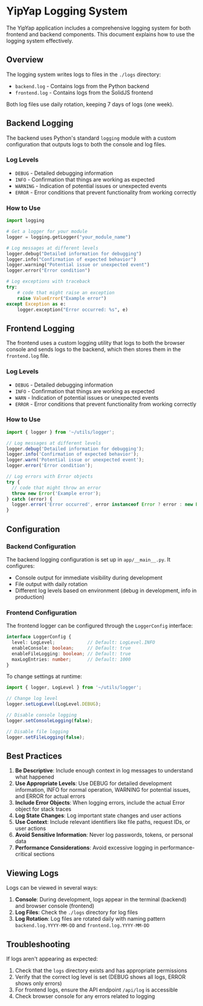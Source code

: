# YipYap Logging System

The YipYap application includes a comprehensive logging system for both frontend and backend components. This document explains how to use the logging system effectively.

## Overview

The logging system writes logs to files in the `./logs` directory:

- `backend.log` - Contains logs from the Python backend
- `frontend.log` - Contains logs from the SolidJS frontend

Both log files use daily rotation, keeping 7 days of logs (one week).

## Backend Logging

The backend uses Python's standard `logging` module with a custom configuration that outputs logs to both the console and log files.

### Log Levels

- `DEBUG` - Detailed debugging information
- `INFO` - Confirmation that things are working as expected
- `WARNING` - Indication of potential issues or unexpected events
- `ERROR` - Error conditions that prevent functionality from working correctly

### How to Use

```python
import logging

# Get a logger for your module
logger = logging.getLogger("your_module_name")

# Log messages at different levels
logger.debug("Detailed information for debugging")
logger.info("Confirmation of expected behavior")
logger.warning("Potential issue or unexpected event")
logger.error("Error condition")

# Log exceptions with traceback
try:
    # code that might raise an exception
    raise ValueError("Example error")
except Exception as e:
    logger.exception("Error occurred: %s", e)
```

## Frontend Logging

The frontend uses a custom logging utility that logs to both the browser console and sends logs to the backend, which then stores them in the `frontend.log` file.

### Log Levels

- `DEBUG` - Detailed debugging information
- `INFO` - Confirmation that things are working as expected
- `WARN` - Indication of potential issues or unexpected events
- `ERROR` - Error conditions that prevent functionality from working correctly

### How to Use

```typescript
import { logger } from '~/utils/logger';

// Log messages at different levels
logger.debug('Detailed information for debugging');
logger.info('Confirmation of expected behavior');
logger.warn('Potential issue or unexpected event');
logger.error('Error condition');

// Log errors with Error objects
try {
  // code that might throw an error
  throw new Error('Example error');
} catch (error) {
  logger.error('Error occurred', error instanceof Error ? error : new Error(String(error)));
}
```

## Configuration

### Backend Configuration

The backend logging configuration is set up in `app/__main__.py`. It configures:

- Console output for immediate visibility during development
- File output with daily rotation
- Different log levels based on environment (debug in development, info in production)

### Frontend Configuration

The frontend logger can be configured through the `LoggerConfig` interface:

```typescript
interface LoggerConfig {
  level: LogLevel;            // Default: LogLevel.INFO
  enableConsole: boolean;     // Default: true
  enableFileLogging: boolean; // Default: true
  maxLogEntries: number;      // Default: 1000
}
```

To change settings at runtime:

```typescript
import { logger, LogLevel } from '~/utils/logger';

// Change log level
logger.setLogLevel(LogLevel.DEBUG);

// Disable console logging
logger.setConsoleLogging(false);

// Disable file logging
logger.setFileLogging(false);
```

## Best Practices

1. **Be Descriptive**: Include enough context in log messages to understand what happened
2. **Use Appropriate Levels**: Use DEBUG for detailed development information, INFO for normal operation, WARNING for potential issues, and ERROR for actual errors
3. **Include Error Objects**: When logging errors, include the actual Error object for stack traces
4. **Log State Changes**: Log important state changes and user actions
5. **Use Context**: Include relevant identifiers like file paths, request IDs, or user actions
6. **Avoid Sensitive Information**: Never log passwords, tokens, or personal data
7. **Performance Considerations**: Avoid excessive logging in performance-critical sections

## Viewing Logs

Logs can be viewed in several ways:

1. **Console**: During development, logs appear in the terminal (backend) and browser console (frontend)
2. **Log Files**: Check the `./logs` directory for log files
3. **Log Rotation**: Log files are rotated daily with naming pattern `backend.log.YYYY-MM-DD` and `frontend.log.YYYY-MM-DD`

## Troubleshooting

If logs aren't appearing as expected:

1. Check that the `logs` directory exists and has appropriate permissions
2. Verify that the correct log level is set (DEBUG shows all logs, ERROR shows only errors)
3. For frontend logs, ensure the API endpoint `/api/log` is accessible
4. Check browser console for any errors related to logging
